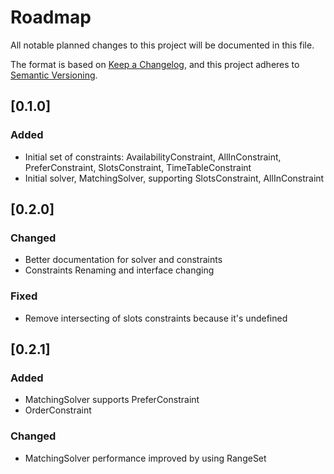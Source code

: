 # Roadmap

All notable planned changes to this project will be documented in this file.

The format is based on [Keep a Changelog](https://keepachangelog.com/en/1.0.0/), and this project adheres
to [Semantic Versioning](https://semver.org/spec/v2.0.0.html).

## [0.1.0]

### Added

- Initial set of constraints: AvailabilityConstraint, AllInConstraint, PreferConstraint, SlotsConstraint,
  TimeTableConstraint
- Initial solver, MatchingSolver, supporting SlotsConstraint, AllInConstraint

## [0.2.0]

### Changed

- Better documentation for solver and constraints
- Constraints Renaming and interface changing

### Fixed

- Remove intersecting of slots constraints because it's undefined

## [0.2.1]

### Added

- MatchingSolver supports PreferConstraint
- OrderConstraint

### Changed

- MatchingSolver performance improved by using RangeSet
